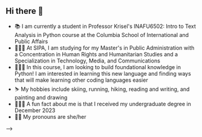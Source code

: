 ## Hi there 👋

- 📚 I am currently a student in Professor Krisel's INAFU6502: Intro to Text Analysis in Python course at the Columbia School of International and Public Affairs
- 👩🏻‍⚖️ At SIPA, I am studying for my Master's in Public Administration with a Concentration in Human Rights and Humanitarian Studies and a Specialization in Technology, Media, and Communications
- 👩🏻‍💻 In this course, I am looking to build foundational knowledge in Python! I am interested in learning this new language and finding ways that will make learning other coding languages easier
- ⛷️ My hobbies include skiing, running, hiking, reading and writing, and painting and drawing
- 👩🏻‍🎓 A fun fact about me is that I received my undergraduate degree in December 2023
- 🕺🏻 My pronouns are she/her

-->
